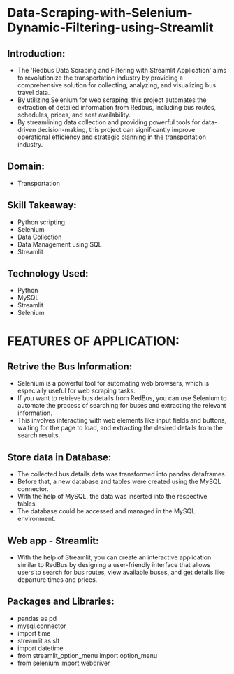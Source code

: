 # Data-Scraping-with-Selenium-Dynamic-Filtering-using-Streamlit

## Introduction:

* The 'Redbus Data Scraping and Filtering with Streamlit Application' aims to revolutionize the transportation industry by providing a comprehensive solution for collecting, analyzing, and visualizing bus travel data.
* By utilizing Selenium for web scraping, this project automates the extraction of detailed information from Redbus, including bus routes, schedules, prices, and seat availability.
* By streamlining data collection and providing powerful tools for data-driven decision-making, this project can significantly improve operational efficiency and strategic planning in the transportation industry.

## Domain:

* Transportation

## Skill Takeaway:

* Python scripting
* Selenium
* Data Collection
* Data Management using SQL
* Streamlit

## Technology Used:

* Python 
* MySQL 
* Streamlit
* Selenium

# FEATURES OF APPLICATION:

## Retrive the Bus Information:

*   Selenium is a powerful tool for automating web browsers, which is especially useful for web scraping tasks.
*   If you want to retrieve bus details from RedBus, you can use Selenium to automate the process of searching for buses and extracting the relevant information.
*   This involves interacting with web elements like input fields and buttons, waiting for the page to load, and extracting the desired details from the search results.

## Store data in Database:

* The collected bus details data was transformed into pandas dataframes.
* Before that, a new database and tables were created using the MySQL connector.
* With the help of MySQL, the data was inserted into the respective tables.
* The database could be accessed and managed in the MySQL environment.

## Web app - Streamlit:

* With the help of Streamlit, you can create an interactive application similar to RedBus by designing a user-friendly interface that allows users to search for bus routes, view available buses, and get details like departure times and prices.

## Packages and Libraries:

* pandas as pd
* mysql.connector
* import time
* streamlit as slt
* import datetime
* from streamlit_option_menu import option_menu
* from selenium import webdriver
